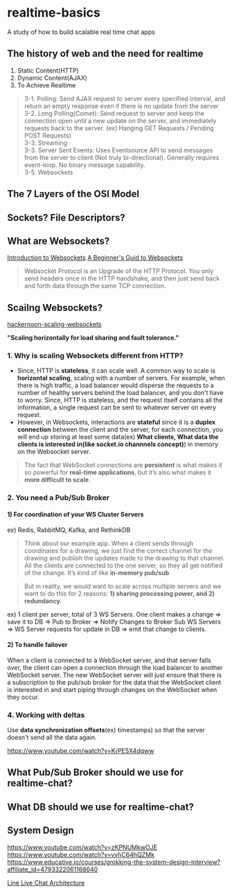 # realtime-basics
A study of how to build scalable real time chat apps

## The history of web and the need for realtime
1. Static Content(HTTP)
2. Dynamic Content(AJAX)
3. To Achieve Realtime
>3-1. Polling: Send AJAX request to server every specified interval, and return an empty response even if there is no update from the server<br>
3-2. Long Polling(Comet): Send request to server and keep the connection open until a new update on the server, and immediately requests back to the server. (ex) Hanging GET Requests / Pending POST Requests)<br>
3-3. Streaming<br>
3-3. Server Sent Events: Uses Eventsource API to send messages from the server to client.(Not truly bi-directional). Generally requires event-loop. No binary message capability.<br>
>3-5. Websockets

## The 7 Layers of the OSI Model

## Sockets? File Descriptors?

## What are Websockets?

[Introduction to Websockets](https://www.linode.com/docs/development/introduction-to-websockets/)
[A Beginner's Guid to Websockets](https://www.youtube.com/watch?v=PjiXkJ6P9pQ)

> Websocket Protocol is an Upgrade of the HTTP Protocol. You only send headers once in the HTTP handshake, and then just send back and forth data through the same TCP connection.

## Scailng Websockets?
[hackernoon-scaling-websockets](https://hackernoon.com/scaling-websockets-9a31497af051)

**"Scaling horizontally for load sharing and fault tolerance."**


### 1. Why is scaling Websockets different from HTTP?

* Since, HTTP is **stateless**, it can scale well. A common way to scale is **horizontal scaling**, scaling with a number of servers. For example, when there is high traffic, a load balancer would disperse the requests to a number of healthy servers behind the load balancer, and you don't have to worry. Since, HTTP is stateless, and the request itself contains all the information, a single request can be sent to whatever server on every request.
* However, in Websockets, interactions are **stateful** since it is a **duplex connection** between the client and the server, for each connection, you will end up storing at least some data(ex) **What clients, What data the clients is interested in(like socket.io channnels concept)**) in memory on the Websocket server.


> The fact that WebSocket connections are **persistent** is what makes it so powerful for **real-time applications**, but it’s also what makes it **more difficult to scale**.


### 2. You need a Pub/Sub Broker

#### 1) For coordination of your WS Cluster Servers
ex) Redis, RabbitMQ, Kafka, and RethinkDB

>Think about our example app. When a client sends through coordinates for a drawing, we just find the correct channel for the drawing and publish the updates made to the drawing to that channel. All the clients are connected to the one server, so they all get notified of the change. It’s kind of like **in-memory pub/sub**

>But in reality, we would want to scale across multiple servers and we want to do this for 2 reasons: **1) sharing processing power, and 2) redundancy.**


ex) 1 client per server, total of 3 WS Servers. One client makes a change => save it to DB => Pub to Broker => Notify Changes to Broker Sub WS Servers => WS Server requests for update in DB => emit that change to clients.

#### 2) To handle failover

When a client is connected to a WebSocket server, and that server falls over, the client can open a connection through the load balancer to another WebSocket server. The new WebSocket server will just ensure that there is a subscription to the pub/sub broker for the data that the WebSocket client is interested in and start piping through changes on the WebSocket when they occur.

### 4. Working with deltas

Use **data synchronization offsets**(ex) timestamps) so that the server doesn't send all the data again.


https://www.youtube.com/watch?v=KrPE5X4dqww

## What Pub/Sub Broker should we use for realtime-chat?


## What DB should we use for realtime-chat?

## System Design

https://www.youtube.com/watch?v=zKPNUMkwOJE
https://www.youtube.com/watch?v=vvhC64hQZMk
https://www.educative.io/courses/grokking-the-system-design-interview?affiliate_id=4793322061168640

[Line Live Chat Architecture](https://engineering.linecorp.com/en/blog/the-architecture-behind-chatting-on-line-live/)

